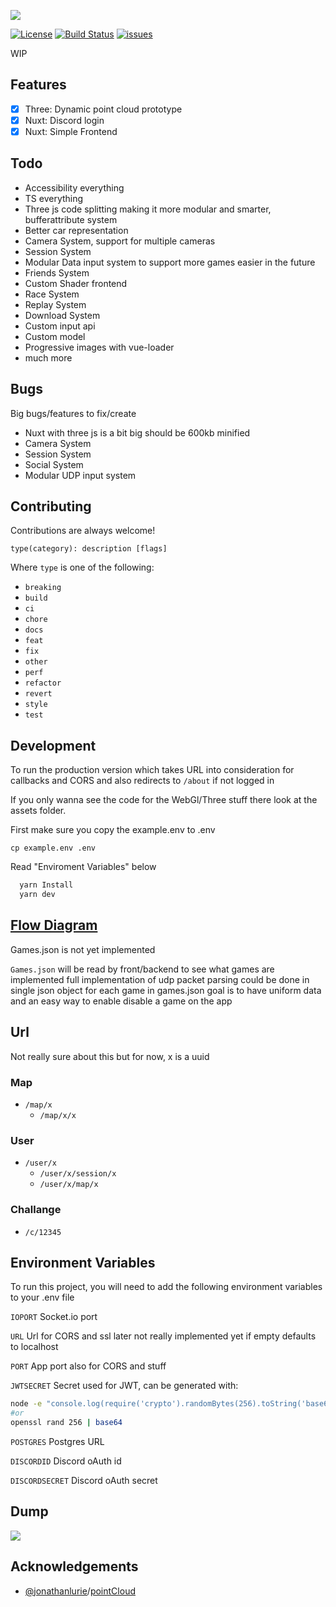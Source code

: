 ![](https://user-images.githubusercontent.com/1221769/148717218-fe44c144-98e7-40b1-b806-f9d572c1cccd.png)

[![License](https://img.shields.io/badge/License-MIT-blue)](#license)
[![Build Status](https://app.travis-ci.com/GREEB/trakr.app.svg?branch=main)](https://app.travis-ci.com/GREEB/trakr.app)
[![issues](https://github.com/GREEB/ForzaPointCloud/workflows/todo2issue/badge.svg)](https://github.com/GREEB/trakr.app/actions?query=workflow:"todo2issue")

WIP

## Features

- [x]  Three: Dynamic point cloud prototype
- [x]  Nuxt: Discord login
- [x]  Nuxt: Simple Frontend

## Todo

- Accessibility everything
- TS everything
- Three js code splitting making it more modular and smarter, bufferattribute system
- Better car representation 
- Camera System, support for multiple cameras
- Session System
- Modular Data input system to support more games easier in the future
- Friends System
- Custom Shader frontend
- Race System
- Replay System
- Download System
- Custom input api
- Custom model
- Progressive images with vue-loader
- much more


## Bugs

Big bugs/features to fix/create
 - Nuxt with three js is a bit big should be 600kb minified 
 - Camera System
 - Session System
 - Social System
 - Modular UDP input system

## Contributing

Contributions are always welcome!

```
type(category): description [flags]
```

Where `type` is one of the following:

* `breaking`
* `build`
* `ci`
* `chore`
* `docs`
* `feat`
* `fix`
* `other`
* `perf`
* `refactor`
* `revert`
* `style`
* `test`



## Development

To run the production version which takes URL into consideration for callbacks and CORS and also redirects to ```/about``` if not logged in

If you only wanna see the code for the WebGl/Three stuff there look at the assets folder.

First make sure you copy the example.env to .env

```cp example.env .env```

Read "Enviroment Variables" below


```bash
  yarn Install
  yarn dev
```
    

## [Flow Diagram](https://asciiflow.com/#/share/eJytkktOwzAQhq8ymnUVJCRUyDIs2LBEYuONSabBNHEi24VWVXccAYW7IE7DSXCKIiXUbuKCZckea%2F5vHp4tSl4SxnJVFDMs%2BIYUxrhluGYYX13MZww39nY%2Bv7Q3Q2tjDYY3VqOjJ11JyERquCENv9fX2%2BfEzZh8eeQG8pYKXBGIsi6oJGkoGwDhTvGlinhdW%2FP99ZBzkIVjtZx7etDCUGf%2BHJ1%2BYtpOcoB2GLHX0oCYw6eTawgh%2B1r63%2FomvDJwOjSeigP%2BqZ%2FH6Cx3jhHJZ7ek%2BWiZ15VciNyD3LskPF2SzODsNunn4lNAXWmTK9J%2F6ZZvPoK6NZE%2BMhUjc9JFmoQ4lkVztKbQMMlKFBksVFVCuv%2FhE4ue2HMHHXe4%2BwZ70bxY)

Games.json is not yet implemented

`Games.json` will be read by front/backend to see what games are implemented
full implementation of udp packet parsing could be done in single json object for each game in games.json
goal is to have uniform data and an easy way to enable disable a game on the app

## Url

Not really sure about this but for now, x is a uuid

### Map
- `/map/x`
  -  `/map/x/x`

  

### User
- `/user/x`
  - `/user/x/session/x`
  -  `/user/x/map/x`

### Challange
- `/c/12345`


## Environment Variables

To run this project, you will need to add the following environment variables to your .env file

`IOPORT` Socket.io port

`URL` Url for CORS and ssl later not really implemented yet if empty defaults to localhost

`PORT` App port also for CORS and stuff

`JWTSECRET` Secret used for JWT, can be generated with:
```bash
node -e "console.log(require('crypto').randomBytes(256).toString('base64'));"
#or
openssl rand 256 | base64
```

`POSTGRES` Postgres URL

`DISCORDID` Discord oAuth id

`DISCORDSECRET` Discord oAuth secret


## Dump

![](https://user-images.githubusercontent.com/1221769/148322387-67a89550-77f5-4c04-80ac-af9329859144.gif)


## Acknowledgements

 - [@jonathanlurie](https://github.com/jonathanlurie)/[pointCloud](https://github.com/jonathanlurie/pointCloud)
